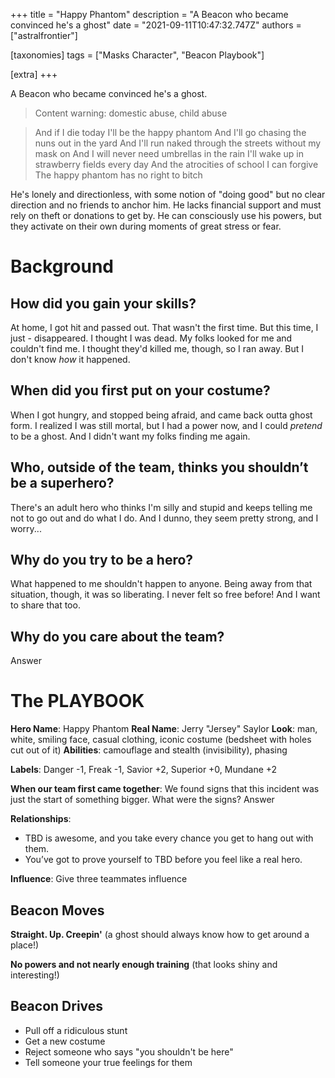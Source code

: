 +++
title = "Happy Phantom"
description = "A Beacon who became convinced he's a ghost"
date = "2021-09-11T10:47:32.747Z"
authors = ["astralfrontier"]

[taxonomies]
tags = ["Masks Character", "Beacon Playbook"]

[extra]
+++

A Beacon who became convinced he's a ghost.

<!-- more -->

> Content warning: domestic abuse, child abuse

> And if I die today I'll be the happy phantom
> And I'll go chasing the nuns out in the yard
> And I'll run naked through the streets without my mask on
> And I will never need umbrellas in the rain
> I'll wake up in strawberry fields every day
> And the atrocities of school I can forgive
> The happy phantom has no right to bitch

He's lonely and directionless, with some notion of "doing good" but no clear direction and no friends to anchor him. He lacks financial support and must rely on theft or donations to get by. He can consciously use his powers, but they activate on their own during moments of great stress or fear.

# Background

## How did you gain your skills?
At home, I got hit and passed out. That wasn't the first time. But this time, I just - disappeared. I thought I was dead. My folks looked for me and couldn't find me. I thought they'd killed me, though, so I ran away. But I don't know _how_ it happened.

## When did you first put on your costume?
When I got hungry, and stopped being afraid, and came back outta ghost form. I realized I was still mortal, but I had a power now, and I could _pretend_ to be a ghost. And I didn't want my folks finding me again.

## Who, outside of the team, thinks you shouldn’t be a superhero?
There's an adult hero who thinks I'm silly and stupid and keeps telling me not to go out and do what I do. And I dunno, they seem pretty strong, and I worry...

## Why do you try to be a hero?
What happened to me shouldn't happen to anyone. Being away from that situation, though, it was so liberating. I never felt so free before! And I want to share that too.

## Why do you care about the team?
Answer

# The PLAYBOOK
**Hero Name**: Happy Phantom
**Real Name**: Jerry "Jersey" Saylor
**Look**: man, white, smiling face, casual clothing, iconic costume (bedsheet with holes cut out of it)
**Abilities**: camouflage and stealth (invisibility), phasing

**Labels**: Danger -1, Freak -1, Savior +2, Superior +0, Mundane +2

**When our team first came together**: We found signs that this incident was just the start of something bigger. What were the signs?
Answer

**Relationships**:
- TBD is awesome, and you take every chance you get to hang out with them.
- You’ve got to prove yourself to TBD before you feel like a real hero.

**Influence**: Give three teammates influence

## Beacon Moves

**Straight. Up. Creepin'** (a ghost should always know how to get around a place!)

**No powers and not nearly enough training** (that looks shiny and interesting!)

## Beacon Drives

- Pull off a ridiculous stunt
- Get a new costume
- Reject someone who says "you shouldn't be here"
- Tell someone your true feelings for them